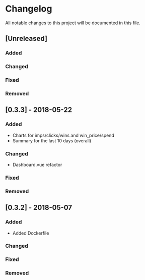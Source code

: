 # Changelog
All notable changes to this project will be documented in this file.


## [Unreleased]

### Added

### Changed

### Fixed

### Removed


## [0.3.3] - 2018-05-22
### Added
- Charts for imps/clicks/wins and win_price/spend
- Summary for the last 10 days (overall)

### Changed
- Dashboard.vue refactor

### Fixed

### Removed


## [0.3.2] - 2018-05-07
### Added
- Added Dockerfile

### Changed

### Fixed

### Removed

